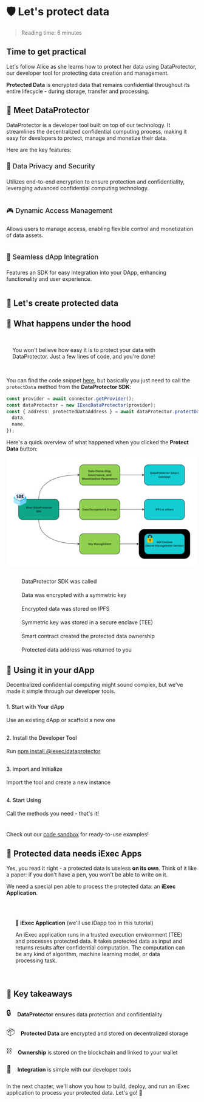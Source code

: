 <script setup>
import ProtectData from '../../components/ProtectData.vue';
</script>

# 🛡️ Let's protect data

> Reading time: 6 minutes

<div class="hero">
  <div class="hero-content hero-overview">
    <h2>Time to get practical</h2>
    <p>Let's follow Alice as she learns how to protect her data using DataProtector, our developer tool for protecting data creation and management.</p>
  </div>
</div>

<div class="solution-note">
  <p><strong>Protected Data</strong> is encrypted data that remains confidential throughout its entire lifecycle - during storage, transfer and processing.</p>
</div>

## 🧩 Meet DataProtector

DataProtector is a developer tool built on top of our technology. It streamlines
the decentralized confidential computing process, making it easy for developers
to protect, manage and monetize their data.

Here are the key features:

<div class="features-list">
  <div class="feature-item">
    <span class="feature-title">🔐 Data Privacy and Security</span>
    <p>Utilizes end-to-end encryption to ensure protection and confidentiality, leveraging advanced confidential computing technology.</p>
  </div>

  <div class="feature-item">
    <span class="feature-title">🎮 Dynamic Access Management</span>
    <p>Allows users to manage access, enabling flexible control and monetization of data assets.</p>
  </div>

  <div class="feature-item">
    <span class="feature-title">🔌 Seamless dApp Integration</span>
    <p>Features an SDK for easy integration into your DApp, enhancing functionality and user experience.</p>
  </div>
</div>

## 🧩 Let's create protected data

<ProtectData />

## 🧩 What happens under the hood

<div class="code-note">
  <p>You won't believe how easy it is to protect your data with DataProtector. Just a few lines of code, and you're done!</p>
</div>

You can find the code snippet
[here](https://codesandbox.io/p/github/iExecBlockchainComputing/dataprotector-sandbox/main?file=%2Fsrc%2Fmain.tsx%3A18%2C7&preventWorkspaceRedirect=true),
but basically you just need to call the `protectData` method from the
**DataProtector SDK**:

```typescript
const provider = await connector.getProvider();
const dataProtector = new IExecDataProtector(provider);
const { address: protectedDataAddress } = await dataProtector.protectData({
  data,
  name,
});
```

Here's a quick overview of what happened when you clicked the **Protect Data**
button:

![alt text](/assets/hello-world/dataprotector.png)

<div class="process-steps">
  <div class="step">
    <span class="step-number">1</span>
    <span>DataProtector SDK was called</span>
  </div>
  <div class="step">
    <span class="step-number">2</span>
    <span>Data was encrypted with a symmetric key</span>
  </div>
  <div class="step">
    <span class="step-number">3</span>
    <span>Encrypted data was stored on IPFS</span>
  </div>
  <div class="step">
    <span class="step-number">4</span>
    <span>Symmetric key was stored in a secure enclave (TEE)</span>
  </div>
  <div class="step">
    <span class="step-number">5</span>
    <span>Smart contract created the protected data ownership</span>
  </div>
  <div class="step">
    <span class="step-number">6</span>
    <span>Protected data address was returned to you</span>
  </div>
</div>

## 🧩 Using it in your dApp

Decentralized confidential computing might sound complex, but we've made it
simple through our developer tools.

<div class="integration-steps">
  <div class="step-item">
    <span class="step-title">1. Start with Your dApp</span>
    <p>Use an existing dApp or scaffold a new one</p>
  </div>
  <div class="step-item">
    <span class="step-title">2. Install the Developer Tool</span>
    <p>Run <a href="https://www.npmjs.com/package/@iexec/dataprotector">npm install @iexec/dataprotector</a></p>
  </div>
  <div class="step-item">
    <span class="step-title">3. Import and Initialize</span>
    <p>Import the tool and create a new instance</p>
  </div>
  <div class="step-item">
    <span class="step-title">4. Start Using</span>
    <p>Call the methods you need - that's it!</p>
  </div>
</div>

<div class="solution-note">
  <p>Check out our <a href="https://codesandbox.io/p/github/iExecBlockchainComputing/dataprotector-sandbox/main?file=%2Fsrc%2Fmain.tsx%3A18%2C7">code sandbox</a> for ready-to-use examples!</p>
</div>

## 🧩 Protected data needs iExec Apps

Yes, you read it right - a protected data is useless **on its own**. Think of it
like a paper: if you don't have a pen, you won't be able to write on it.

We need a special pen able to process the protected data: an **iExec
Application**.

<div class="info-note">
  <p><strong>🚨 iExec Application</strong> (we'll use iDapp too in this tutorial)</p>
  <p>An iExec application runs in a trusted execution environment (TEE) and processes protected data. It takes protected data as input and returns results after confidential computation. The computation can be any kind of algorithm, machine learning model, or data processing task.</p>
</div>

## 🧩 Key takeaways

<div class="takeaways-list">
  <div class="takeaway-item">
    <span>🔒</span>
    <p><strong>DataProtector</strong> ensures data protection and confidentiality</p>
  </div>
  <div class="takeaway-item">
    <span>📦</span>
    <p><strong>Protected Data</strong> are encrypted and stored on decentralized storage</p>
  </div>
  <div class="takeaway-item">
    <span>⛓️</span>
    <p><strong>Ownership</strong> is stored on the blockchain and linked to your wallet</p>
  </div>
  <div class="takeaway-item">
    <span>🔌</span>
    <p><strong>Integration</strong> is simple with our developer tools</p>
  </div>
</div>

<div class="cta-wrapper">
  <p>In the next chapter, we'll show you how to build, deploy, and run an iExec application to process your protected data. Let's go! 🚀</p>
</div>

<style>
.features-list {
  display: flex;
  flex-direction: column;
  gap: 1.5rem;
  margin: 1.5rem 0;
}

.feature-item {
  display: flex;
  flex-direction: column;
  gap: 0.5rem;
}

.feature-title {
  font-weight: 500;
  color: var(--vp-c-text-1);
  font-size: 1.1rem;
}

.code-note {
  background: var(--vp-c-bg-soft);
  border-radius: var(--border-radius);
  padding: 1rem;
  margin: 1rem 0;
}

.process-steps {
  display: flex;
  flex-direction: column;
  gap: 0.75rem;
  margin: 1.5rem 0;
}

.step {
  display: flex;
  align-items: center;
  gap: 1rem;
}

.step-number {
  background: var(--accent-color);
  color: white;
  width: 24px;
  height: 24px;
  border-radius: 50%;
  display: flex;
  align-items: center;
  justify-content: center;
  font-size: 0.9rem;
  font-weight: 500;
}

.integration-steps {
  display: flex;
  flex-direction: column;
  gap: 1rem;
  margin: 1.5rem 0;
}

.step-item {
  display: flex;
  flex-direction: column;
  gap: 0.25rem;
}

.step-title {
  font-weight: 500;
  color: var(--vp-c-text-1);
}

.info-note {
  background: var(--vp-c-bg-soft);
  border-radius: var(--border-radius);
  padding: 1.5rem;
  margin: 1.5rem 0;
}

.takeaways-list {
  display: flex;
  flex-direction: column;
  gap: 1rem;
  margin: 1.5rem 0;
}

.takeaway-item {
  display: flex;
  align-items: center;
  gap: 1rem;
}

.takeaway-item span {
  font-size: 1.25rem;
}

.takeaway-item p {
  margin: 0;
}
</style>
